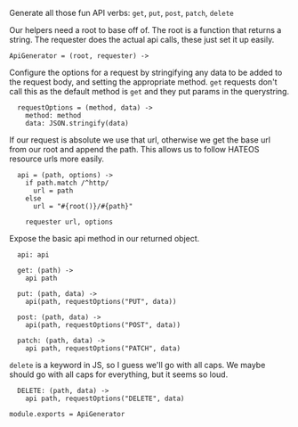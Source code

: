 
Generate all those fun API verbs: `get`, `put`, `post`, `patch`, `delete`

Our helpers need a root to base off of. The root is a function that returns a
string. The requester does the actual api calls, these just set it up easily.

    ApiGenerator = (root, requester) ->

Configure the options for a request by stringifying any data to be added to the
request body, and setting the appropriate method. `get` requests don't call this
as the default method is `get` and they put params in the querystring.

      requestOptions = (method, data) ->
        method: method
        data: JSON.stringify(data)

If our request is absolute we use that url, otherwise we get the base url from
our root and append the path. This allows us to follow HATEOS resource urls more
easily.

      api = (path, options) ->
        if path.match /^http/
          url = path
        else
          url = "#{root()}/#{path}"

        requester url, options

Expose the basic api method in our returned object.

      api: api

      get: (path) ->
        api path

      put: (path, data) ->
        api(path, requestOptions("PUT", data))

      post: (path, data) ->
        api(path, requestOptions("POST", data))

      patch: (path, data) ->
        api path, requestOptions("PATCH", data)

`delete` is a keyword in JS, so I guess we'll go with all caps. We maybe should
go with all caps for everything, but it seems so loud.

      DELETE: (path, data) ->
        api path, requestOptions("DELETE", data)

    module.exports = ApiGenerator
